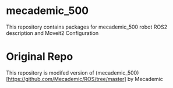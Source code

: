 # mecademic_500
This repository contains packages for mecademic_500 robot ROS2 description and Moveit2 Configuration
# Original Repo
This repository is modifed version of (mecademic_500)[https://github.com/Mecademic/ROS/tree/master] by Mecademic

